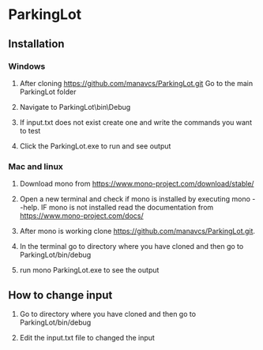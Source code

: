 # ParkingLot

## Installation

### Windows
1. After cloning https://github.com/manavcs/ParkingLot.git
Go to the main ParkingLot folder

2. Navigate to ParkingLot\bin\Debug

3. If input.txt does not exist create one and write the commands you want to test

4. Click the ParkingLot.exe to run and see output

### Mac and linux
1. Download mono from https://www.mono-project.com/download/stable/

2. Open a new terminal and check if mono is installed by executing mono --help. IF mono is not installed read the documentation from https://www.mono-project.com/docs/

3. After mono is working clone https://github.com/manavcs/ParkingLot.git.

4. In the terminal go to directory where you have cloned and then go to ParkingLot/bin/debug

5. run mono ParkingLot.exe to see the output


## How to change input

1. Go to directory where you have cloned and then go to ParkingLot/bin/debug

2. Edit the input.txt file to changed the input
